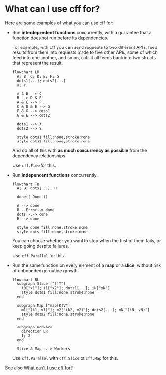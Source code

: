 # What can I use cff for?

Here are some examples of what you can use cff for:

- Run **interdependent functions** concurrently,
  with a guarantee that a function does not run before its dependencies.

  For example, with cff you can send requests to two different APIs,
  feed results from them into requests made to five other APIs,
  some of which feed into one another, and so on,
  until it all feeds back into two structs that represent the result.

  ```mermaid
  flowchart LR
    A; B; C; D; E; F; G
    dots1[...]; dots2[...]
    X; Y;

    A & B --> C
    B --> D & E
    A & C --> F
    C & D & E --> G
    F & G --> dots1
    G & E --> dots2

    dots1 --> X
    dots2 --> Y

    style dots1 fill:none,stroke:none
    style dots2 fill:none,stroke:none
  ```

  And do all of this with **as much concurrency as possible** from the
  dependency relationships.

  Use `cff.Flow` for this.

- Run **independent functions** concurrently.

  ```mermaid
  flowchart TD
    A; B; dots[...]; H

    done(( Done ))

    A --> done
    B --Error--x done
    dots -.-> done
    H --> done

    style done fill:none,stroke:none
    style dots fill:none,stroke:none
  ```

  You can choose whether you want to stop when the first of them fails,
  or keep going despite failures.

  Use `cff.Parallel` for this.

- Run the same function on every element of a **map** or a **slice**,
  without risk of unbounded goroutine growth.

  ```mermaid
  flowchart RL
    subgraph Slice ["[]T"]
      i0["x1"]; i1["x2"]; dots1[...]; iN["xN"]
      style dots1 fill:none,stroke:none
    end

    subgraph Map ["map[K]V"]
      m1["(k1, v1)"]; m2["(k2, v2)"]; dots2[...]; mN["(kN, vN)"]
      style dots2 fill:none,stroke:none
    end

    subgraph Workers
      direction LR
      1; 2
    end

    Slice & Map -.-> Workers
  ```

  Use `cff.Parallel` with `cff.Slice` or `cff.Map` for this.

See also [What can't I use cff for?](non-use-cases.md)
